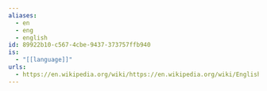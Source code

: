 ```yaml
---
aliases:
  - en
  - eng
  - english
id: 89922b10-c567-4cbe-9437-373757ffb940
is:
  - "[[language]]"
urls:
  - https://en.wikipedia.org/wiki/https://en.wikipedia.org/wiki/English_language
---
```

